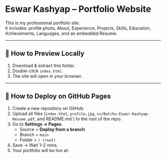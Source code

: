 # Eswar Kashyap – Portfolio Website

This is my professional portfolio site.  
It includes: profile photo, About, Experience, Projects, Skills, Education, Achievements, Languages, and an embedded Resume.

---

## 🔹 How to Preview Locally
1. Download & extract this folder.
2. Double-click `index.html`.
3. The site will open in your browser.

---

## 🔹 How to Deploy on GitHub Pages
1. Create a new repository on GitHub.
2. Upload all files (`index.html`, `profile.jpg`, `cv/Batchu-Eswar-Kashyap-Resume.pdf`, and README.md`) to the root of the repo.
3. Go to **Settings → Pages**.
   - Source = **Deploy from a branch**
   - Branch = `main`
   - Folder = `/ (root)`
4. Save → Wait 1–2 mins.
5. Your portfolio will be live at:

